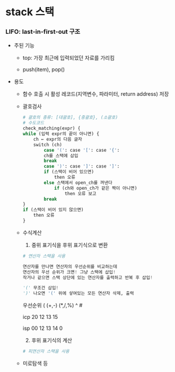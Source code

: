# stack 스택

### LIFO: last-in-first-out 구조



- 주된 기능

  - top: 가장 최근에 입력되었던 자료를 가리킴

  - push(item), pop()

    

- 용도

  - 함수 호출 시 활성 레코드(지역변수, 파라미터, return address) 저장

    

  - 괄호검사

    ```python
    # 괄호의 종류: [대괄호], {중괄호}, (소괄호)
    # 수도코드
    check_matching(expr) {
    while (입력 expr의 끝이 아니면) {
    	ch ← expr의 다음 글자
    	switch (ch)
    		case '(': case '[': case '{':
    		ch를 스택에 삽입
    		break
    		case ')': case ']': case ']':
    		if (스택이 비어 있으면)
    			then 오류
    		else 스택에서 open_ch를 꺼낸다
    			if (ch와 open_ch가 같은 짝이 아니면)
    				then 오류 보고
    		break
    }
    if (스택이 비어 있지 않으면)
    	then 오류
    }
    ```

    

  - 수식계산

    1. 중위 표기식을 후위 표기식으로 변환

    ```python
    # 연산자 스택을 사용
    
    연산자를 만나면 연산자의 우선순위를 비교하는데
    연산자의 우선 순위가 크면! 그냥 스택에 삽입!
    작거나 같으면 스택 상단에 있는 연산자를 출력하고 반복 후 삽입!
    
    '(' 무조건 삽입! 
    ')' 나오면 '(' 위에 샇여있는 모든 연산자 삭제, 출력
    ```

    우선순위  	 	(		  (+,-)		(*,/,%)		^		#

    icp		20		12			13		  15

    isp		00  12			 13		 14		0

    

    2. 후위 표기식의 계산

    ```python
    # 피연산자 스택을 사용
    ```

    

  - 미로탐색 등

